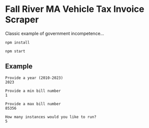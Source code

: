 # Fall River MA Vehicle Tax Invoice Scraper

Classic example of government incompetence...

```
npm install
```

```
npm start
```

## Example

```
Provide a year (2010-2023)
2023

Provide a min bill number
1

Provide a max bill number
85356

How many instances would you like to run?
5
```
